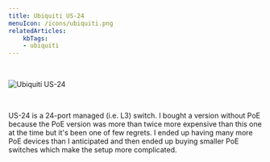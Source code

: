 ```yaml
---
title: Ubiquiti US-24
menuIcon: /icons/ubiquiti.png
relatedArticles:
    kbTags:
    - ubiquiti
---
```

<br>

![Ubiquiti US-24](/ubiquiti-us-24.png)

<br>

US-24 is a 24-port managed (i.e. L3) switch. I bought a version without PoE because the PoE version was more than twice more expensive than this one at the time but it's been one of few regrets. I ended up having many more PoE devices than I anticipated and then ended up buying smaller PoE switches which make the setup more complicated.
